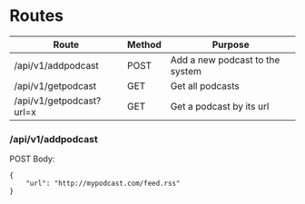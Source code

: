 # Routes
|Route|Method|Purpose  |
|-----|------|---------|
|/api/v1/addpodcast|POST|Add a new podcast to the system|
|/api/v1/getpodcast|GET|Get all podcasts|
|/api/v1/getpodcast?url=x|GET|Get a podcast by its url|

### /api/v1/addpodcast
POST Body:
```
{
    "url": "http://mypodcast.com/feed.rss"
}